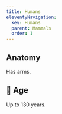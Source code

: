 ```yaml
---
title: Humans
eleventyNavigation:
  key: Humans
  parent: Mammals
  order: 1
---
```


<h2 id="anatomy">Anatomy</h2>
<p>Has arms.</p>
<h2 id="age">📖 Age</h2>
<p>Up to 130 years.</p>
